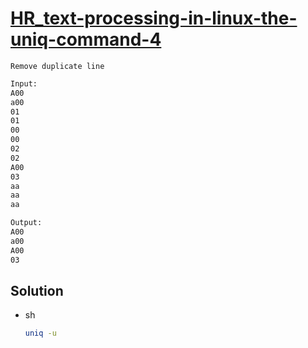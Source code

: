 # [HR_text-processing-in-linux-the-uniq-command-4](https://www.hackerrank.com/challenges/text-processing-in-linux-the-uniq-command-4)

```en
Remove duplicate line
```

```txt
Input:
A00
a00
01
01
00
00
02
02
A00
03
aa
aa
aa

Output:
A00
a00
A00
03
```

## Solution

* sh

  ```sh
  uniq -u
  ```
